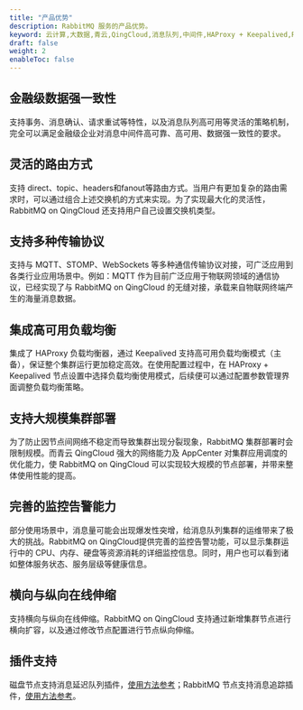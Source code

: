 ```yaml
---
title: "产品优势"
description: RabbitMQ 服务的产品优势。
keyword: 云计算,大数据,青云,QingCloud,消息队列,中间件,HAProxy + Keepalived,RabbitMQ,rabbitmq,消息队列服务,消息中间件,产品优势,产品简介
draft: false
weight: 2
enableToc: false
---
```


## 金融级数据强一致性

支持事务、消息确认、请求重试等特性，以及消息队列高可用等灵活的策略机制，完全可以满足金融级企业对消息中间件高可靠、高可用、数据强一致性的要求。

## 灵活的路由方式

支持 direct、topic、headers和fanout等路由方式。当用户有更加复杂的路由需求时，可以通过组合上述交换机的方式来实现。为了实现最大化的灵活性，RabbitMQ on QingCloud 还支持用户自己设置交换机类型。

## 支持多种传输协议

支持与 MQTT、STOMP、WebSockets 等多种通信传输协议对接，可广泛应用到各类行业应用场景中。例如：MQTT 作为目前广泛应用于物联网领域的通信协议，已经实现了与 RabbitMQ on QingCloud 的无缝对接，承载来自物联网终端产生的海量消息数据。

## 集成高可用负载均衡

集成了 HAProxy 负载均衡器，通过 Keepalived 支持高可用负载均衡模式（主备），保证整个集群运行更加稳定高效。在使用配置过程中，在 HAProxy + Keepalived 节点设置中选择负载均衡使用模式，后续便可以通过配置参数管理界面调整负载均衡策略。

## 支持大规模集群部署

为了防止因节点间网络不稳定而导致集群出现分裂现象，RabbitMQ 集群部署时会限制规模。而青云 QingCloud 强大的网络能力及 AppCenter 对集群应用调度的优化能力，使 RabbitMQ on QingCloud 可以实现较大规模的节点部署，并带来整体使用性能的提高。

## 完善的监控告警能力

部分使用场景中，消息量可能会出现爆发性突增，给消息队列集群的运维带来了极大的挑战。RabbitMQ on QingCloud提供完善的监控告警功能，可以显示集群运行中的 CPU、内存、硬盘等资源消耗的详细监控信息。同时，用户也可以看到诸如整体服务状态、服务层级等健康信息。

## 横向与纵向在线伸缩

支持横向与纵向在线伸缩。RabbitMQ on QingCloud 支持通过新增集群节点进行横向扩容，以及通过修改节点配置进行节点纵向伸缩。

## 插件支持

磁盘节点支持消息延迟队列插件，[使用方法参考](https://github.com/rabbitmq/rabbitmq-delayed-message-exchange)；RabbitMQ 节点支持消息追踪插件，[使用方法参考](http://www.rabbitmq.com/firehose.html)。